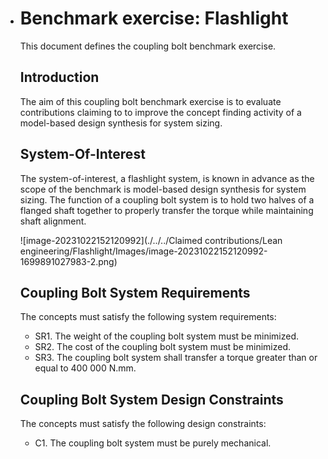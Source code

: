 - # Benchmark exercise: Flashlight

  This document defines the coupling bolt benchmark exercise. 

  ## Introduction

  The aim of this coupling bolt benchmark exercise is to evaluate contributions claiming to to improve the concept finding activity of a model-based design synthesis for system sizing.

  ## System-Of-Interest

  The system-of-interest, a flashlight system, is known in advance as the scope of the benchmark is model-based design synthesis for system sizing. The function of a coupling bolt system is to hold two halves of a flanged shaft together to properly transfer the torque while maintaining shaft alignment.

  ![image-20231022152120992](./../../Claimed contributions/Lean engineering/Flashlight/Images/image-20231022152120992-1699891027983-2.png)

  ## Coupling Bolt System Requirements

  The concepts must satisfy the following system requirements:

  - SR1. The weight of the coupling bolt system must be minimized.
  - SR2. The cost of the coupling bolt system must be minimized.
  - SR3. The coupling bolt system shall transfer a torque greater than or equal to 400 000 N.mm.

  ## Coupling Bolt System Design Constraints

  The concepts must satisfy the following design constraints:

  - C1. The coupling bolt system must be purely mechanical.